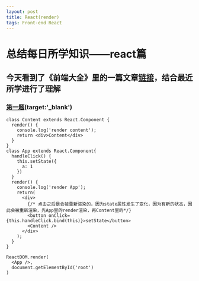 ```yaml
---
layout: post
title: React(render)
tags: Front-end React
---
```


# 总结每日所学知识——react篇

## 今天看到了《前端大全》里的一篇文章[链接](https://mp.weixin.qq.com/s/05SWQW7XeHHsk4QvACiMeA)，结合最近所学进行了理解

### [第一题](https://codepen.io/zjgyb/pen/QarNYN?editors=0010)(target:'_blank')
``` react
class Content extends React.Component {
  render() {
    console.log('render content');
    return <div>Content</div>
  }
}
class App extends React.Component{
  handleClick() {
    this.setState({
      a: 1
    })
  }
  render() {
    console.log('render App');
    return(
      <div>
        {/* 点击之后是会被重新渲染的，因为state属性发生了变化，因为有新的状态，因此会被重新渲染，先App里的render渲染，再Content里的*/}
        <button onClick={this.handleClick.bind(this)}>setState</button>
        <Content />
      </div>
    );
  }
}

ReactDOM.render(
  <App />,
  document.getElementById('root')
)
```
